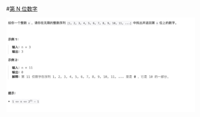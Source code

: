 #[第 N 位数字](https://leetcode.cn/problems/nth-digit/description/)

<img src="./question.jpg" alt="第 N 位数字"/>
